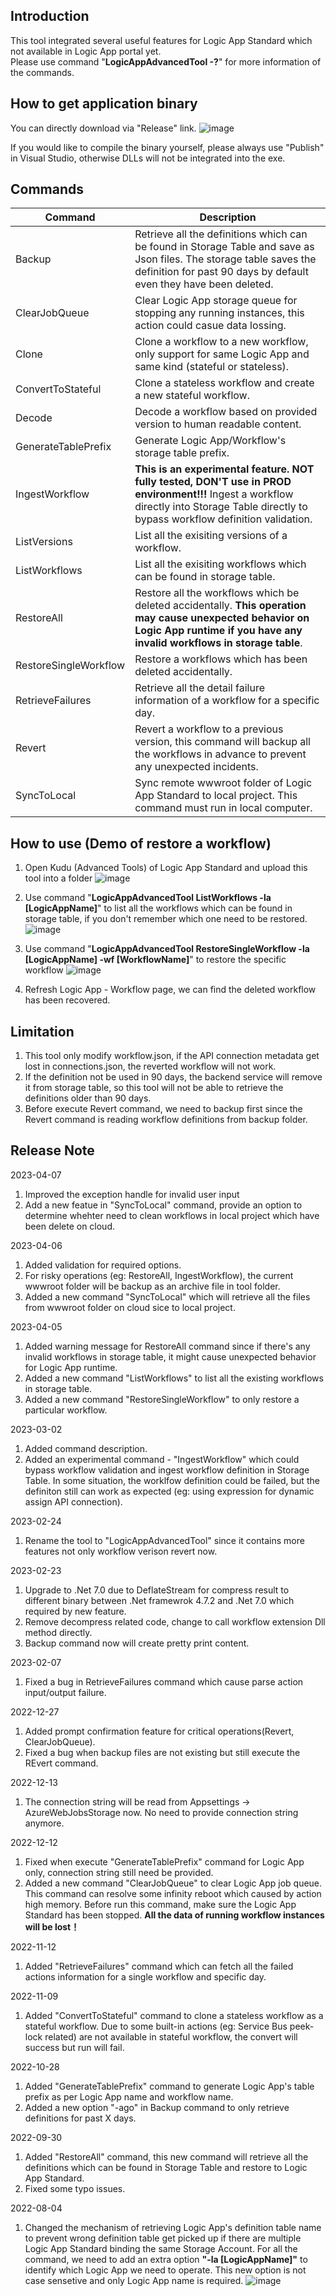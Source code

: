 ## Introduction
This tool integrated several useful features for Logic App Standard which not available in Logic App portal yet.<br/>
Please use command "**LogicAppAdvancedTool -?**" for more information of the commands.


## How to get application binary
You can directly download via "Release" link.
![image](https://user-images.githubusercontent.com/72241569/229997619-fb431ac9-fbfe-47da-82a4-ed37a0be3258.png)

If you would like to compile the binary yourself, please always use "Publish" in Visual Studio, otherwise DLLs will not be integrated into the exe.
<br/>


## Commands
| Command | Description |
| --- | --- |
| Backup | Retrieve all the definitions which can be found in Storage Table and save as Json files. The storage table saves the definition for past 90 days by default even they have been deleted.|
|ClearJobQueue | Clear Logic App storage queue for stopping any running instances, this action could casue data lossing.|
| Clone | Clone a workflow to a new workflow, only support for same Logic App and same kind (stateful or stateless).|
| ConvertToStateful | Clone a stateless workflow and create a new stateful workflow.|
| Decode | Decode a workflow based on provided version to human readable content.|
| GenerateTablePrefix | Generate Logic App/Workflow's storage table prefix.|
| IngestWorkflow | **This is an experimental feature.  NOT fully tested, DON'T use in PROD environment!!!** Ingest a workflow directly into Storage Table directly to bypass workflow definition validation.|
| ListVersions | List all the exisiting versions of a workflow.|
| ListWorkflows | List all the exisiting workflows which can be found in storage table.|
| RestoreAll | Restore all the workflows which be deleted accidentally. **This operation may cause unexpected behavior on Logic App runtime if you have any invalid workflows in storage table**.|
| RestoreSingleWorkflow | Restore a workflows which has been deleted accidentally.|
| RetrieveFailures | Retrieve all the detail failure information of a workflow for a specific day.|
| Revert | Revert a workflow to a previous version, this command will backup all the workflows in advance to prevent any unexpected incidents.|
| SyncToLocal | Sync remote wwwroot folder of Logic App Standard to local project. This command must run in local computer.|

## How to use (Demo of restore a workflow)
1. Open Kudu (Advanced Tools) of Logic App Standard and upload this tool into a folder
![image](https://user-images.githubusercontent.com/72241569/230000172-99d7ad05-fd51-4917-9bc7-47d61cc7ccb6.png)


2. Use command "**LogicAppAdvancedTool ListWorkflows -la [LogicAppName]**" to list all the workflows which can be found in storage table, if you don't remember which one need to be restored.
![image](https://user-images.githubusercontent.com/72241569/230001038-b91892f3-bcc8-4eb1-b3e7-cea6010d79e4.png)


3. Use command "**LogicAppAdvancedTool RestoreSingleWorkflow -la [LogicAppName] -wf [WorkflowName]**" to restore the specific workflow
![image](https://user-images.githubusercontent.com/72241569/230001799-e0d04308-d024-4ea4-bc14-3d74f3dbc37e.png)


4. Refresh Logic App - Workflow page, we can find the deleted workflow has been recovered.


## Limitation
1. This tool only modify workflow.json, if the API connection metadata get lost in connections.json, the reverted workflow will not work.
2. If the definition not be used in 90 days, the backend service will remove it from storage table, so this tool will not be able to retrieve the definitions older than 90 days.
3. Before execute Revert command, we need to backup first since the Revert command is reading workflow definitions from backup folder.


## Release Note
2023-04-07
1. Improved the exception handle for invalid user input
2. Add a new featue in "SyncToLocal" command, provide an option to determine whehter need to clean workflows in local project which have been delete on cloud.

2023-04-06
1. Added validation for required options.
2. For risky operations (eg: RestoreAll, IngestWorkflow), the current wwwroot folder will be backup as an archive file in tool folder.
3. Added a new command "SyncToLocal" which will retrieve all the files from wwwroot folder on cloud sice to local project.

2023-04-05
1. Added warning message for RestoreAll command since if there's any invalid workflows in storage table, it might cause unexpected behavior for Logic App runtime.
2. Added a new command "ListWorkflows" to list all the existing workflows in storage table.
3. Added a new command "RestoreSingleWorkflow" to only restore a particular workflow.

2023-03-02
1. Added command description.
2. Added an experimental command - "IngestWorkflow" which could bypass workflow validation and ingest workflow definition in Storage Table. In some situation, the worklfow definition could be failed, but the definiton still can work as expected (eg: using expression for dynamic assign API connection).

2023-02-24
1. Rename the tool to "LogicAppAdvancedTool" since it contains more features not only workflow verison revert now.

2023-02-23
1. Upgrade to .Net 7.0 due to DeflateStream for compress result to different binary between .Net framewrok 4.7.2 and .Net 7.0 which required by new feature.
2. Remove decompress related code, change to call workflow extension Dll method directly.
3. Backup command now will create pretty print content.

2023-02-07
1. Fixed a bug in RetrieveFailures command which cause parse action input/output failure.

2022-12-27
1. Added prompt confirmation feature for critical operations(Revert, ClearJobQueue).
2. Fixed a bug when backup files are not existing but still execute the REvert command.

2022-12-13
1. The connection string will be read from Appsettings -> AzureWebJobsStorage now. No need to provide connection string anymore.

2022-12-12
1. Fixed when execute "GenerateTablePrefix" command for Logic App only, connection string still need be provided.
2. Added a new command "ClearJobQueue" to clear Logic App job queue. This command can resolve some infinity reboot which caused by action high memory. Before run this command, make sure the Logic App Standard has been stopped. **All the data of running workflow instances will be lost！**

2022-11-12
1. Added "RetrieveFailures" command which can fetch all the failed actions information for a single workflow and specific day.

2022-11-09
1. Added "ConvertToStateful" command to clone a stateless workflow as a stateful workflow. Due to some built-in actions (eg: Service Bus peek-lock related) are not available in stateful workflow, the convert will success but run will fail.

2022-10-28
1. Added "GenerateTablePrefix" command to generate Logic App's table prefix as per Logic App name and workflow name.
2. Added a new option "-ago" in Backup command to only retrieve definitions for past X days.

2022-09-30
1. Added "RestoreAll" command, this new command will retrieve all the definitions which can be found in Storage Table and restore to Logic App Standard.
2. Fixed some typo issues.

2022-08-04
1. Changed the mechanism of retrieving Logic App's definition table name to prevent wrong definition table get picked up if there are multiple Logic App Standard binding the same Storage Account. For all the command, we need to add an extra option **"-la [LogicAppName]"** to identify which Logic App we need to operate. This new option is not case sensetive and only Logic App name is required.
![image](https://user-images.githubusercontent.com/72241569/182770468-5ad3e8af-f990-445e-982d-47e7b338f158.png)
